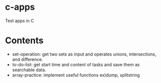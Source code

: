 # c-apps
Test apps in C

Contents
=========
- set-operation: get two sets as input and operates unions, intersections, and difference.
- to-do-list: get start time and content of tasks and save them as searchable data.
- array-practice: implement useful functions ex)dump, splitstring 
